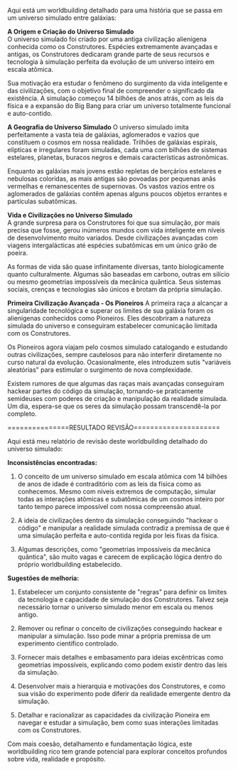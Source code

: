Aqui está um worldbuilding detalhado para uma história que se passa em um universo simulado entre galáxias:

**A Origem e Criação do Universo Simulado**  
O universo simulado foi criado por uma antiga civilização alienígena conhecida como os Construtores. Espécies extremamente avançadas e antigas, os Construtores dedicaram grande parte de seus recursos e tecnologia à simulação perfeita da evolução de um universo inteiro em escala atômica.

Sua motivação era estudar o fenômeno do surgimento da vida inteligente e das civilizações, com o objetivo final de compreender o significado da existência. A simulação começou 14 bilhões de anos atrás, com as leis da física e a expansão do Big Bang para criar um universo totalmente funcional e auto-contido.  

**A Geografia do Universo Simulado**
O universo simulado imita perfeitamente a vasta teia de galáxias, aglomerados e vazios que constituem o cosmos em nossa realidade. Trilhões de galáxias espirais, elípticas e irregulares foram simuladas, cada uma com bilhões de sistemas estelares, planetas, buracos negros e demais características astronômicas.

Enquanto as galáxias mais jovens estão repletas de berçários estelares e nebulosas coloridas, as mais antigas são povoadas por pequenas anãs vermelhas e remanescentes de supernovas. Os vastos vazios entre os aglomerados de galáxias contêm apenas alguns poucos objetos errantes e partículas subatômicas.

**Vida e Civilizações no Universo Simulado**  
A grande surpresa para os Construtores foi que sua simulação, por mais precisa que fosse, gerou inúmeros mundos com vida inteligente em níveis de desenvolvimento muito variados. Desde civilizações avançadas com viagens intergalácticas até espécies subatômicas em um único grão de poeira.

As formas de vida são quase infinitamente diversas, tanto biologicamente quanto culturalmente. Algumas são baseadas em carbono, outras em silício ou mesmo geometrias impossíveis da mecânica quântica. Seus sistemas sociais, crenças e tecnologias são únicos e brotam da própria simulação.  

**Primeira Civilização Avançada - Os Pioneiros**
A primeira raça a alcançar a singularidade tecnológica e superar os limites de sua galáxia foram os alienígenas conhecidos como Pioneiros. Eles descobriram a natureza simulada do universo e conseguiram estabelecer comunicação limitada com os Construtores.

Os Pioneiros agora viajam pelo cosmos simulado catalogando e estudando outras civilizações, sempre cautelosos para não interferir diretamente no curso natural da evolução. Ocasionalmente, eles introduzem sutis "variáveis aleatórias" para estimular o surgimento de nova complexidade.

Existem rumores de que algumas das raças mais avançadas conseguiram hackear partes do código da simulação, tornando-se praticamente semideuses com poderes de criação e manipulação da realidade simulada. Um dia, espera-se que os seres da simulação possam transcendê-la por completo.

===============RESULTADO REVISÃO=====================

Aqui está meu relatório de revisão deste worldbuilding detalhado do universo simulado:

**Inconsistências encontradas:**

1. O conceito de um universo simulado em escala atômica com 14 bilhões de anos de idade é contraditório com as leis da física como as conhecemos. Mesmo com níveis extremos de computação, simular todas as interações atômicas e subatômicas de um cosmos inteiro por tanto tempo parece impossível com nossa compreensão atual.

2. A ideia de civilizações dentro da simulação conseguindo "hackear o código" e manipular a realidade simulada contradiz a premissa de que é uma simulação perfeita e auto-contida regida por leis fixas da física.

3. Algumas descrições, como "geometrias impossíveis da mecânica quântica", são muito vagas e carecem de explicação lógica dentro do próprio worldbuilding estabelecido. 

**Sugestões de melhoria:**

1. Estabelecer um conjunto consistente de "regras" para definir os limites da tecnologia e capacidade de simulação dos Construtores. Talvez seja necessário tornar o universo simulado menor em escala ou menos antigo.

2. Remover ou refinar o conceito de civilizações conseguindo hackear e manipular a simulação. Isso pode minar a própria premissa de um experimento científico controlado.

3. Fornecer mais detalhes e embasamento para ideias excêntricas como geometrias impossíveis, explicando como podem existir dentro das leis da simulação.  

4. Desenvolver mais a hierarquia e motivações dos Construtores, e como sua visão do experimento pode diferir da realidade emergente dentro da simulação.

5. Detalhar e racionalizar as capacidades da civilização Pioneira em navegar e estudar a simulação, bem como suas interações limitadas com os Construtores.

Com mais coesão, detalhamento e fundamentação lógica, este worldbuilding rico tem grande potencial para explorar conceitos profundos sobre vida, realidade e propósito.